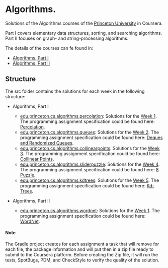 # Algorithms. 
Solutions of the Algorithms courses of the [Princeton University](https://www.cs.princeton.edu/)  in Coursera.

Part I covers elementary data structures, sorting, and searching algorithms. Part II focuses on graph- and string-processing algorithms.

The details of the courses can fe found in:

+ [Algorithms, Part I](https://www.coursera.org/learn/algorithms-part1)
+ [Algorithms, Part II](https://www.coursera.org/learn/algorithms-part2)

## Structure 

The src folder contains the solutions for each week in the following structure:

+ Algorithms, Part I
  + [edu.princeton.cs.algorithms.percolation](src/main/java/edu/princeton/cs/algorithms/percolation): Solutions for the [Week 1](https://www.coursera.org/learn/algorithms-part1/home/week/1). The programming assignment specification could be found here: [Percolation](https://coursera.cs.princeton.edu/algs4/assignments/percolation/specification.php).
  + [edu.princeton.cs.algorithms.queues](src/main/java/edu/princeton/cs/algorithms/queues): Solutions for the [Week 2](https://www.coursera.org/learn/algorithms-part1/home/week/2). The programming assignment specification could be found here: [Deques and Randomized Queues](https://coursera.cs.princeton.edu/algs4/assignments/queues/specification.php). 
  + [edu.princeton.cs.algorithms.collinearpoints](src/main/java/edu/princeton/cs/algorithms/collinearpoints): Solutions for the [Week 3](https://www.coursera.org/learn/algorithms-part1/home/week/3). The programming assignment specification could be found here: [Collinear Points](https://coursera.cs.princeton.edu/algs4/assignments/collinear/specification.php).
  + [edu.princeton.cs.algorithms.sliderpuzzle](src/main/java/edu/princeton/cs/algorithms/sliderpuzzle): Solutions for the [Week 4](https://www.coursera.org/learn/algorithms-part1/home/week/4). The programming assignment specification could be found here: [8 Puzzle](https://coursera.cs.princeton.edu/algs4/assignments/8puzzle/specification.php).
  + [edu.princeton.cs.algorithms.kdtrees](src/main/java/edu/princeton/cs/algorithms/kdtrees): Solutions for the [Week 5](https://www.coursera.org/learn/algorithms-part1/home/week/5). The programming assignment specification could be found here: [Kd-Trees](https://coursera.cs.princeton.edu/algs4/assignments/kdtree/specification.php). 

+ Algorithms, Part II
    + [edu.princeton.cs.algorithms.wordnet](src/main/java/edu/princeton/cs/algorithms/wordnet): Solutions for the [Week 1](https://www.coursera.org/learn/algorithms-part2/home/week/1). The programming assignment specification could be found here: [WordNet](https://coursera.cs.princeton.edu/algs4/assignments/wordnet/specification.php). 


#### Note
  The Gradle project creates for each assignment a task that will remove for each file, the package information and will put then
 in a zip file ready to submit to the Coursera platform. 
   Before creating the Zip file, it will run the tests, SpotBugs, PDM, and CheckStyle to verify the quality of the solution.

